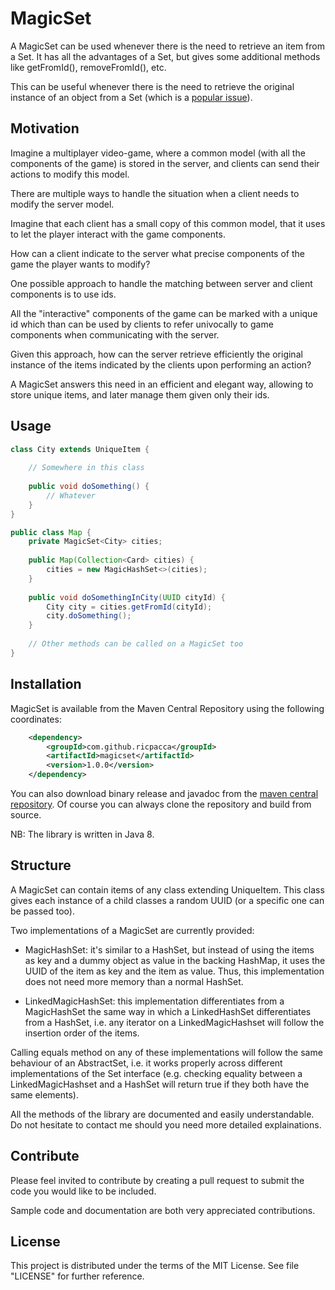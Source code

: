 # MagicSet

A MagicSet can be used whenever there is the need to retrieve an item from a Set.
It has all the advantages of a Set, but gives some additional methods like getFromId(), removeFromId(), etc.

This can be useful whenever there is the need to retrieve the original instance of an object from a Set (which is a 
[popular issue](https://stackoverflow.com/questions/7283338/getting-an-element-from-a-set)).

## Motivation

Imagine a multiplayer video-game, where a common model (with all the components of the game) is stored in the server,
 and clients can send their actions to modify this model.

There are multiple ways to handle the situation when a client needs to modify the server model. 

Imagine that each client has a small copy of this common model, that it uses to let the player interact with the
 game components.

How can a client indicate to the server what precise components of the game the player wants to modify?

One possible approach to handle the matching between server and client components is to use ids.
 
All the "interactive" components of the game can be marked with a unique id which than can be used by clients to refer 
 univocally to game components when communicating with the server.
 
Given this approach, how can the server retrieve efficiently the original instance of the items indicated by the clients
 upon performing an action?
 
A MagicSet answers this need in an efficient and elegant way, allowing to store unique items, and later manage them 
 given only their ids.

## Usage

```Java
class City extends UniqueItem {
    
    // Somewhere in this class
    
    public void doSomething() {
        // Whatever
    }
}

public class Map {
    private MagicSet<City> cities;
    
    public Map(Collection<Card> cities) {
        cities = new MagicHashSet<>(cities);
    }
    
    public void doSomethingInCity(UUID cityId) {
        City city = cities.getFromId(cityId);
        city.doSomething();
    }
    
    // Other methods can be called on a MagicSet too
}
```


## Installation

MagicSet is available from the Maven Central Repository using the following coordinates:

```xml
    <dependency>
        <groupId>com.github.ricpacca</groupId>
        <artifactId>magicset</artifactId>
        <version>1.0.0</version>
    </dependency>
```
    
You can also download binary release and javadoc from the 
[maven central repository](http://search.maven.org/#search|ga|1|magicset). 
Of course you can always clone the repository and build from source.

NB: The library is written in Java 8.

## Structure

A MagicSet can contain items of any class extending UniqueItem. This class gives each instance of a child classes
a random UUID (or a specific one can be passed too).

Two implementations of a MagicSet are currently provided:

- MagicHashSet: it's similar to a HashSet, but instead of using the items as key and a dummy object as value in the 
backing HashMap, it uses the UUID of the item as key and the item as value. Thus, this implementation
does not need more memory than a normal HashSet.

- LinkedMagicHashSet: this implementation differentiates from a MagicHashSet the same way in which
 a LinkedHashSet differentiates from a HashSet, i.e. any iterator on a LinkedMagicHashset will follow
 the insertion order of the items.
 
Calling equals method on any of these implementations will follow the same behaviour of an AbstractSet, i.e. it 
works properly across different implementations of the Set interface (e.g. checking equality between a LinkedMagicHashset 
and a HashSet will return true if they both have the same elements).

All the methods of the library are documented and easily understandable. Do not hesitate to contact me should you need
 more detailed explainations.

## Contribute

Please feel invited to contribute by creating a pull request to submit the code you would like to be included. 

Sample code and documentation are both very appreciated contributions.


## License

This project is distributed under the terms of the MIT License. 
See file "LICENSE" for further reference.